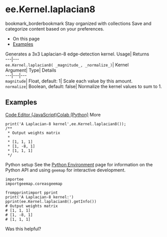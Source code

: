 
#  ee.Kernel.laplacian8
bookmark_borderbookmark Stay organized with collections  Save and categorize content based on your preferences.
  * On this page
  * [Examples](https://developers.google.com/earth-engine/apidocs/ee-kernel-laplacian8#examples)


Generates a 3x3 Laplacian-8 edge-detection kernel. 
Usage| Returns  
---|---  
`ee.Kernel.laplacian8( _magnitude_, _normalize_)`| Kernel  
Argument| Type| Details  
---|---|---  
`magnitude`| Float, default: 1| Scale each value by this amount.  
`normalize`| Boolean, default: false| Normalize the kernel values to sum to 1.  
## Examples
[Code Editor (JavaScript)](https://developers.google.com/earth-engine/apidocs/ee-kernel-laplacian8#code-editor-javascript-sample)[Colab (Python)](https://developers.google.com/earth-engine/apidocs/ee-kernel-laplacian8#colab-python-sample) More
```
print('A Laplacian-8 kernel',ee.Kernel.laplacian8());
/**
 * Output weights matrix
 *
 * [1, 1, 1]
 * [1, -8, 1]
 * [1, 1, 1]
 */
```
Python setup
See the [ Python Environment](https://developers.google.com/earth-engine/guides/python_install) page for information on the Python API and using `geemap` for interactive development.
```
importee
importgeemap.coreasgeemap
```
```
frompprintimport pprint
print('A Laplacian-8 kernel:')
pprint(ee.Kernel.laplacian8().getInfo())
# Output weights matrix
# [1, 1, 1]
# [1, -8, 1]
# [1, 1, 1]
```

Was this helpful?

